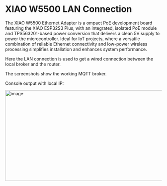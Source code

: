 # XIAO W5500 LAN Connection

The XIAO W5500 Ethernet Adapter is a ompact PoE development board featuring the XIAO ESP32S3 Plus, 
with an integrated, isolated PoE module and TPS563201-based power conversion that delivers a clean 5V supply to power the microcontroller. 
Ideal for IoT projects, where a versatile combination of reliable Ethernet connectivity and low-power wireless processing simplifies 
installation and enhances system performance.

Here the LAN connection is used to get a wired connection between the local broker and the router.

The screenshots show the working MQTT broker. 

Console output with local IP:

<img width="1042" height="292" alt="image" src="https://github.com/user-attachments/assets/17251c55-b02f-4ef6-ac9f-e71575dbff70" />



